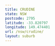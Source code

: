 ```yaml
---
title: CRUDINE
state: NSW
postcode: 2795
latitude: -33.820797
longitude: 149.474401
url: /nsw/crudine/
layout: suburb
---
```

